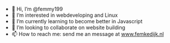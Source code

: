 - 👋 Hi, I’m @femmy199
- 👀 I’m interested in webdeveloping and Linux
- 🌱 I’m currently learning to become better in Javascript
- 💞️ I’m looking to collaborate on website building
- 📫 How to reach me: send me an message at www.femkedijk.nl 

<!---
femmy199/femmy199 is a ✨ special ✨ repository because its `README.md` (this file) appears on your GitHub profile.
You can click the Preview link to take a look at your changes.
--->

